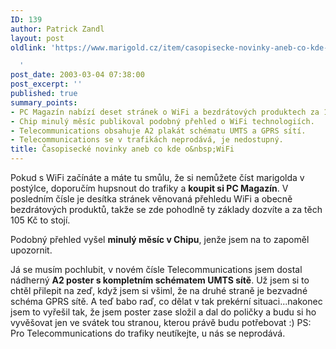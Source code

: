 ```yaml
---
ID: 139
author: Patrick Zandl
layout: post
oldlink: 'https://www.marigold.cz/item/casopisecke-novinky-aneb-co-kde-o-wifi

  '
post_date: 2003-03-04 07:38:00
post_excerpt: ''
published: true
summary_points:
- PC Magazín nabízí deset stránek o WiFi a bezdrátových produktech za 105 Kč.
- Chip minulý měsíc publikoval podobný přehled o WiFi technologiích.
- Telecommunications obsahuje A2 plakát schématu UMTS a GPRS sítí.
- Telecommunications se v trafikách neprodává, je nedostupný.
title: Časopisecké novinky aneb co kde o&nbsp;WiFi
---
```


<p>
Pokud s WiFi začínáte a máte tu smůlu, že si nemůžete číst marigolda v postýlce, doporučím hupsnout do trafiky a <STRONG>koupit si PC Magazín</STRONG>. V posledním čísle je desítka stránek věnovaná přehledu WiFi a obecně bezdrátových produktů, takže se zde pohodlně ty základy dozvíte a za těch 105 Kč to stojí.</p>

<p>
Podobný přehled vyšel <STRONG>minulý měsíc v Chipu</STRONG>, jenže jsem na to zapoměl upozornit. </p>

<p>
Já se musím pochlubit, v novém čísle Telecommunications jsem dostal nádherný <STRONG>A2 poster s kompletním schématem UMTS sítě</STRONG>. Už jsem si to chtěl přilepit na zeď, když jsem si všiml, že na druhé straně je bezvadné schéma GPRS sítě. A teď babo raď, co dělat v tak prekérní situaci...nakonec jsem to vyřešil tak, že jsem poster zase složil a dal do poličky a budu si ho vyvěšovat jen ve svátek tou stranou, kterou právě budu potřebovat :) PS: Pro Telecommunications do trafiky neutíkejte, u nás se neprodává.</p>
